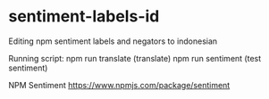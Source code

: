 # sentiment-labels-id
Editing npm sentiment labels and negators to indonesian

Running script:
npm run translate (translate)
npm run sentiment (test sentiment)

NPM Sentiment
https://www.npmjs.com/package/sentiment
